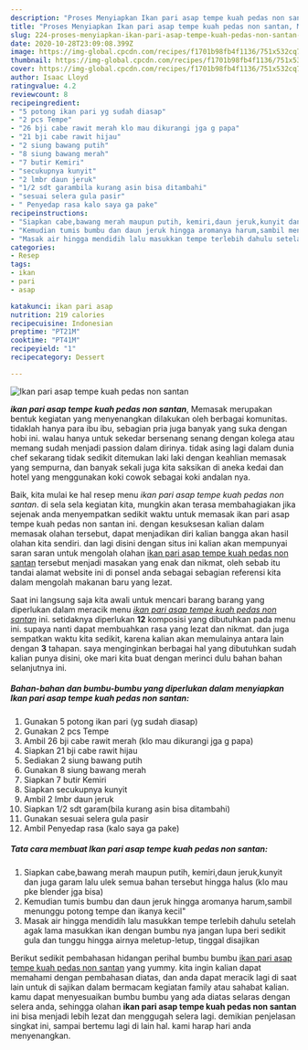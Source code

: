 ```yaml
---
description: "Proses Menyiapkan Ikan pari asap tempe kuah pedas non santan, Menggugah Selera"
title: "Proses Menyiapkan Ikan pari asap tempe kuah pedas non santan, Menggugah Selera"
slug: 224-proses-menyiapkan-ikan-pari-asap-tempe-kuah-pedas-non-santan-menggugah-selera
date: 2020-10-28T23:09:08.399Z
image: https://img-global.cpcdn.com/recipes/f1701b98fb4f1136/751x532cq70/ikan-pari-asap-tempe-kuah-pedas-non-santan-foto-resep-utama.jpg
thumbnail: https://img-global.cpcdn.com/recipes/f1701b98fb4f1136/751x532cq70/ikan-pari-asap-tempe-kuah-pedas-non-santan-foto-resep-utama.jpg
cover: https://img-global.cpcdn.com/recipes/f1701b98fb4f1136/751x532cq70/ikan-pari-asap-tempe-kuah-pedas-non-santan-foto-resep-utama.jpg
author: Isaac Lloyd
ratingvalue: 4.2
reviewcount: 8
recipeingredient:
- "5 potong ikan pari yg sudah diasap"
- "2 pcs Tempe"
- "26 bji cabe rawit merah klo mau dikurangi jga g papa"
- "21 bji cabe rawit hijau"
- "2 siung bawang putih"
- "8 siung bawang merah"
- "7 butir Kemiri"
- "secukupnya kunyit"
- "2 lmbr daun jeruk"
- "1/2 sdt garambila kurang asin bisa ditambahi"
- "sesuai selera gula pasir"
- " Penyedap rasa kalo saya ga pake"
recipeinstructions:
- "Siapkan cabe,bawang merah maupun putih, kemiri,daun jeruk,kunyit dan juga garam lalu ulek semua bahan tersebut hingga halus (klo mau pke blender jga bisa)"
- "Kemudian tumis bumbu dan daun jeruk hingga aromanya harum,sambil menunggu potong tempe dan ikanya kecil&#34;"
- "Masak air hingga mendidih lalu masukkan tempe terlebih dahulu setelah agak lama masukkan ikan dengan bumbu nya jangan lupa beri sedikit gula dan tunggu hingga airnya meletup-letup, tinggal disajikan"
categories:
- Resep
tags:
- ikan
- pari
- asap

katakunci: ikan pari asap 
nutrition: 219 calories
recipecuisine: Indonesian
preptime: "PT21M"
cooktime: "PT41M"
recipeyield: "1"
recipecategory: Dessert

---
```



![Ikan pari asap tempe kuah pedas non santan](https://img-global.cpcdn.com/recipes/f1701b98fb4f1136/751x532cq70/ikan-pari-asap-tempe-kuah-pedas-non-santan-foto-resep-utama.jpg)

<b><i>ikan pari asap tempe kuah pedas non santan</i></b>, Memasak merupakan bentuk kegiatan yang menyenangkan dilakukan oleh berbagai komunitas. tidaklah hanya para ibu ibu, sebagian pria juga banyak yang suka dengan hobi ini. walau hanya untuk sekedar bersenang senang dengan kolega atau memang sudah menjadi passion dalam dirinya. tidak asing lagi dalam dunia chef sekarang tidak sedikit ditemukan laki laki dengan keahlian memasak yang sempurna, dan banyak sekali juga kita saksikan di aneka kedai dan hotel yang menggunakan koki cowok sebagai koki andalan nya.



Baik, kita mulai ke hal resep menu <i>ikan pari asap tempe kuah pedas non santan</i>. di sela sela kegiatan kita, mungkin akan terasa membahagiakan jika sejenak anda menyempatkan sedikit waktu untuk memasak ikan pari asap tempe kuah pedas non santan ini. dengan kesuksesan kalian dalam memasak olahan tersebut, dapat menjadikan diri kalian bangga akan hasil olahan kita sendiri. dan lagi disini dengan situs ini kalian akan mempunyai saran saran untuk mengolah olahan <u>ikan pari asap tempe kuah pedas non santan</u> tersebut menjadi masakan yang enak dan nikmat, oleh sebab itu tandai alamat website ini di ponsel anda sebagai sebagian referensi kita dalam mengolah makanan baru yang lezat.


Saat ini langsung saja kita awali untuk mencari barang barang yang diperlukan dalam meracik menu <u><i>ikan pari asap tempe kuah pedas non santan</i></u> ini. setidaknya diperlukan <b>12</b> komposisi yang dibutuhkan pada menu ini. supaya nanti dapat membuahkan rasa yang lezat dan nikmat. dan juga sempatkan waktu kita sedikit, karena kalian akan memulainya antara lain dengan <b>3</b> tahapan. saya menginginkan berbagai hal yang dibutuhkan sudah kalian punya disini, oke mari kita buat dengan merinci dulu bahan bahan selanjutnya ini.

<!--inarticleads1-->

##### Bahan-bahan dan bumbu-bumbu yang diperlukan dalam menyiapkan Ikan pari asap tempe kuah pedas non santan:

1. Gunakan 5 potong ikan pari (yg sudah diasap)
1. Gunakan 2 pcs Tempe
1. Ambil 26 bji cabe rawit merah (klo mau dikurangi jga g papa)
1. Siapkan 21 bji cabe rawit hijau
1. Sediakan 2 siung bawang putih
1. Gunakan 8 siung bawang merah
1. Siapkan 7 butir Kemiri
1. Siapkan secukupnya kunyit
1. Ambil 2 lmbr daun jeruk
1. Siapkan 1/2 sdt garam(bila kurang asin bisa ditambahi)
1. Gunakan sesuai selera gula pasir
1. Ambil  Penyedap rasa (kalo saya ga pake)




<!--inarticleads2-->

##### Tata cara membuat Ikan pari asap tempe kuah pedas non santan:

1. Siapkan cabe,bawang merah maupun putih, kemiri,daun jeruk,kunyit dan juga garam lalu ulek semua bahan tersebut hingga halus (klo mau pke blender jga bisa)
1. Kemudian tumis bumbu dan daun jeruk hingga aromanya harum,sambil menunggu potong tempe dan ikanya kecil&#34;
1. Masak air hingga mendidih lalu masukkan tempe terlebih dahulu setelah agak lama masukkan ikan dengan bumbu nya jangan lupa beri sedikit gula dan tunggu hingga airnya meletup-letup, tinggal disajikan




Berikut sedikit pembahasan hidangan perihal bumbu bumbu <u>ikan pari asap tempe kuah pedas non santan</u> yang yummy. kita ingin kalian dapat memahami dengan pembahasan diatas, dan anda dapat meracik lagi di saat lain untuk di sajikan dalam bermacam kegiatan family atau sahabat kalian. kamu dapat menyesuaikan bumbu bumbu yang ada diatas selaras dengan selera anda, sehingga olahan <b>ikan pari asap tempe kuah pedas non santan</b> ini bisa menjadi lebih lezat dan menggugah selera lagi. demikian penjelasan singkat ini, sampai bertemu lagi di lain hal. kami harap hari anda menyenangkan.
